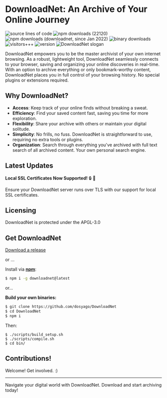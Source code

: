 # DownloadNet: An Archive of Your Online Journey

![source lines of code](https://sloc.xyz/github/crisdosyago/Diskernet)
![npm downloads (22120)](https://img.shields.io/npm/dt/archivist1?label=npm%20downloads%20%2822120%29)
![npm downloads (downloadnet, since Jan 2022)](https://img.shields.io/npm/dt/downloadnet?label=npm%20downloads%20%28downloadnet%2C%20since%20Jan%202022%29)
![binary downloads](https://img.shields.io/github/downloads/c9fe/22120/total?label=OS%20binary%20downloads)
![visitors+++](https://hits.seeyoufarm.com/api/count/incr/badge.svg?url=https%3A%2F%2Fgithub.com%2Fc9fe%2F22120&count_bg=%2379C83D&title_bg=%23555555&icon=&icon_color=%23E7E7E7&title=%28today%2Ftotal%29%20visitors%2B%2B%2B%20since%20Oct%202020&edge_flat=false)
![version](https://img.shields.io/npm/v/downloadnet)
![DownloadNet slogan](https://img.shields.io/badge/%F0%9F%92%BE%20DownloadNet-an%20internet%20on%20yer%20disc-hotpink)

DownloadNet empowers you to be the master archivist of your own internet browsing. As a robust, lightweight tool, DownloadNet seamlessly connects to your browser, saving and organizing your online discoveries in real-time. With an option to archive everything or only bookmark-worthy content, DownloadNet places you in full control of your browsing history. No special plugins or extensions required.

## Why DownloadNet?

- **Access**: Keep track of your online finds without breaking a sweat.
- **Efficiency**: Find your saved content fast, saving you time for more exploration.
- **Flexibility**: Share your archive with others or maintain your digital solitude.
- **Simplicity**: No frills, no fuss. DownloadNet is straightforward to use, requiring no extra tools or plugins.
- **Organization**: Search through everything you've archived with full text search of all archived content. Your own personal search engine.
  
## Latest Updates

**Local SSL Certificates Now Supported!** :lock: :tada: 

Ensure your DownloadNet server runs over TLS with our support for local SSL certificates. 

## Licensing

DownloadNet is protected under the APGL-3.0

## Get DownloadNet

[Download a release](https://github.com/dosyago/DownloadNet/releases)

or ...

Install via **[npm](https://www.npmjs.com/package/downloadnet)**:

```sh
$ npm i -g downloadnet@latest
```

or...

**Build your own binaries:**

```sh
$ git clone https://github.com/dosyago/DownloadNet
$ cd DownloadNet
$ npm i
```

Then:

```
$ ./scripts/build_setup.sh
$ ./scripts/compile.sh
$ cd bin/
```

## Contributions!

Welcome! Get involved. :)

-------
Navigate your digital world with DownloadNet. Download and start archiving today!

